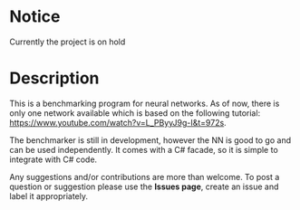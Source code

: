 # Notice
Currently the project is on hold

# Description
This is a benchmarking program for neural networks. As of now, there is only one network available which is based on the following tutorial: https://www.youtube.com/watch?v=L_PByyJ9g-I&t=972s. 

The benchmarker is still in development, however the NN is good to go and can be used independently. It comes with a C# facade, so it is simple to integrate with C# code.

Any suggestions and/or contributions are more than welcome. To post a question or suggestion please use the **Issues page**, create an issue and label it appropriately.
